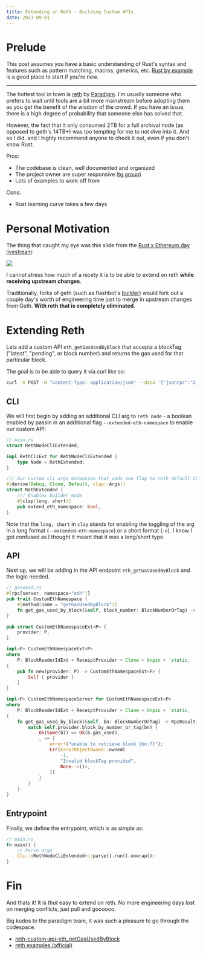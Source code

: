 ```yaml
---
title: Extending on Reth - Building Custom APIs
date: 2023-09-01
---
```


# Prelude

This post assumes you have a basic understanding of Rust's syntax and features such as pattern matching, macros, generics, etc. [Rust by example](https://doc.rust-lang.org/rust-by-example/) is a good place to start if you're new.

---

The hottest tool in town is [reth](https://github.com/paradigmxyz/reth) by [Paradigm](https://paradigm.xyz/). I'm usually someone who prefers to wait until tools are a bit more mainstream before adopting them as you get the benefit of the wisdom of the crowd. If you have an issue, there is a high degree of probability that someone else has solved that.

However, the fact that it only consumed 2TB for a full archival node (as opposed to geth's 14TB+) was too tempting for me to not dive into it. And so I did, and I highly recommend anyone to check it out, even if you don't know Rust.

Pros:
- The codebase is clean, well documented and organized
- The project owner are super responsive ([tg group](https://t.me/paradigm_reth))
- Lots of examples to work off from

Cons:
- Rust learning curve takes a few days

# Personal Motivation

The thing that caught my eye was this slide from the [Rust x Ethereum day livestream](https://www.youtube.com/watch?v=5avJdbtpyY8):

![](https://i.imgur.com/UB2Q53q.png)

I cannot stress how much of a nicety it is to be able to extend on reth **while receiving upstream changes**.

Traditionally, forks of geth (such as flashbot's [builder](https://github.com/flashbots/builder/)) would fork out a couple day's worth of engineering time just to merge in upstream changes from Geth. **With reth that is completely eliminated**.

# Extending Reth

Lets add a custom API `eth_getGasUsedByBlock` that accepts a blockTag ("latest", "pending", or block number) and returns the gas used for that particular block.

The goal is to be able to query it via curl like so:

```bash
curl -X POST -H "Content-Type: application/json" --data '{"jsonrpc":"2.0","method":"eth_getGasUsedByBlock","params":["0x42069"],"id":67}' localhost:8545  
```

## CLI

We will first begin by adding an additional CLI arg to `reth node` - a boolean enabled by passin in an additional flag `--extended-eth-namespace` to enable our custom API:

```rust
// main.rs
struct RethNodeCliExtended;

impl RethCliExt for RethNodeCliExtended {
    type Node = RethExtended;
}

/// Our custom cli args extension that adds one flag to reth default CLI.
#[derive(Debug, Clone, Default, clap::Args)]
struct RethExtended {
    /// Enables builder mode
    #[clap(long, short)]
    pub extend_eth_namespace: bool,
}
```

Note that the `long, short` in `clap` stands for enabling the toggling of the arg in a long format (`--extended-eth-namespace`) or a short format (`-e`). I know I got confused as I thought it meant that it was a long/short type.

## API

Next up, we will be adding in the API endpoint `eth_getGasUsedByBlock` and the logic needed.

```rust
// gasused.rs
#[rpc[server, namespace="eth"]]
pub trait CustomEthNamespace {
    #[method(name = "getGasUsedByBlock")]
    fn get_gas_used_by_block(&self, block_number: BlockNumberOrTag) -> RpcResult<u64>;
}

pub struct CustomEthNamespaceExt<P> {
    provider: P,
}

impl<P> CustomEthNamespaceExt<P>
where
    P: BlockReaderIdExt + ReceiptProvider + Clone + Unpin + 'static,
{
    pub fn new(provider: P) -> CustomEthNamespaceExt<P> {
        Self { provider }
    }
}

impl<P> CustomEthNamespaceServer for CustomEthNamespaceExt<P>
where
    P: BlockReaderIdExt + ReceiptProvider + Clone + Unpin + 'static,
{
    fn get_gas_used_by_block(&self, bn: BlockNumberOrTag) -> RpcResult<u64> {
        match self.provider.block_by_number_or_tag(bn) {
            Ok(Some(b)) => Ok(b.gas_used),
            _ => {
                error!("unable to retrieve block {bn:?}");
                Err(ErrorObjectOwned::owned(
                    -1,
                    "Invalid blockTag provided",
                    None::<()>,
                ))
            }
        }
    }
}
```

## Entrypoint

Finally, we define the entrypoint, which is as simple as:

```rust
// main.rs
fn main() {
    // Parse args
    Cli::<RethNodeCliExtended>::parse().run().unwrap();
}
```

# Fin

And thats it! It is *that* easy to extend on reth. No more engineering days lost on merging conflicts, just pull and goooooo.

Big kudos to the paradigm team, it was such a pleasure to go through the codespace. 

- [reth-custom-api-eth_getGasUsedByBlock](https://github.com/libevm/reth-custom-api-example/)
- [reth examples (official)](https://github.com/paradigmxyz/reth/tree/main/examples)